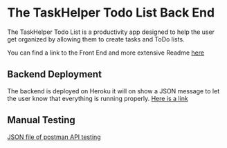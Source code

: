 # The TaskHelper Todo List Back End

The TaskHelper Todo List is a productivity app designed to help the user get organized by allowing them to create tasks and ToDo lists. 

You can find a link to the Front End and more extensive Readme [here](https://github.com/amj-web/TaskHelper#readme)

## Backend Deployment

The backend is deployed on Heroku it will on show a JSON message to let the user know that everything is running properly. [Here is a link](https://todo-amj.herokuapp.com/)

## Manual Testing

[JSON file of postman API testing](https://drive.google.com/drive/folders/1hRfG2jJTGtQ9V5LpBQ78m926aFdHkEOr?usp=share_link)

